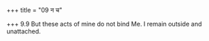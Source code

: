 +++
title = "09 न च"

+++
9.9 But these acts of mine do not bind Me. I remain outside and
unattached.
